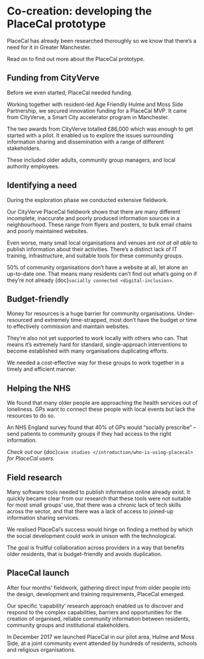 # Co-creation: developing the PlaceCal prototype

PlaceCal has already been researched thoroughly so we know that there’s
a need for it in Greater Manchester.

Read on to find out more about the PlaceCal prototype.

## Funding from CityVerve

Before we even started, PlaceCal needed funding.

Working together with resident-led Age Friendly Hulme and Moss Side
Partnership, we secured innovation funding for a PlaceCal MVP. It came
from CityVerve, a Smart City accelerator program in Manchester.

The two awards from CityVerve totalled £86,000 which was enough to get
started with a pilot. It enabled us to explore the issues surrounding
information sharing and dissemination with a range of different
stakeholders.

These included older adults, community group managers, and local
authority employees.

## Identifying a need

During the exploration phase we conducted extensive fieldwork.

Our CityVerve PlaceCal fieldwork shows that there are many different
incomplete, inaccurate and poorly produced information sources in a
neighbourhood. These range from flyers and posters, to bulk email chains
and poorly maintained websites.

Even worse, many small local organisations and venues are *not at all
able* to publish information about their activities. There’s a distinct
lack of IT training, infrastructure, and suitable tools for these
community groups.

50% of community organisations don’t have a website at all, let alone an
up-to-date one. That means many residents can’t find out what’s going on
if they’re not already {doc}`socially connected <digital-inclusion>`.

## Budget-friendly

Money for resources is a huge barrier for community organisations.
Under-resourced and extremely time-strapped, most don’t have the budget
or time to effectively commission and maintain websites.

They’re also not yet supported to work locally with others who can. That
means it’s extremely hard for standard, single-approach interventions to
become established with many organisations duplicating efforts.

We needed a cost-effective way for these groups to work together in a
timely and efficient manner.

## Helping the NHS

We found that many older people are approaching the health services out
of loneliness. GPs want to connect these people with local events but
lack the resources to do so.

An NHS England survey found that 40% of GPs would “socially prescribe” –
send patients to community groups if they had access to the right
information.

*Check out our* {doc}`case studies </introduction/who-is-using-placecal>`
*for PlaceCal users.*

## Field research

Many software tools needed to publish information online already exist.
It quickly became clear from our research that these tools were not
suitable for most small groups’ use, that there was a chronic lack of
tech skills across the sector, and that there was a lack of access to
joined-up information sharing services.

We realised PlaceCal’s success would hinge on finding a method by which
the social development could work in unison with the technological.

The goal is fruitful collaboration across providers in a way that
benefits older residents, that is budget-friendly and avoids
duplication.

## PlaceCal launch

After four months’ fieldwork, gathering direct input from older people
into the design, development and training requirements, PlaceCal
emerged.

Our specific ‘capability’ research approach enabled us to discover and
respond to the complex capabilities, barriers and opportunities for the
creation of organised, reliable community information between residents,
community groups and institutional stakeholders.

In December 2017 we launched PlaceCal in our pilot area, Hulme and Moss
Side, at a joint community event attended by hundreds of residents,
schools and religious organisations.
